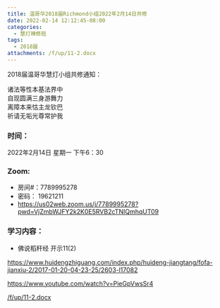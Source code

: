 ```yaml
---
title: 温哥华2018届Richmond小组2022年2月14日共修
date: 2022-02-14 12:12:45-08:00
categories:
  - 慧灯禅修班
tags:
  - 2018届
attachments: /f/up/11-2.docx
---
```

2018届温哥华慧灯小组共修通知：

诸法等性本基法界中\
自现圆满三身游舞力\
离障本来怙主龙钦巴\
祈请无垢光尊常护我  

### 时间：

2022年2月14日 星期一 下午6：30

### Zoom:

* 房间#：7789995278 
* 密码： 19621211
* <https://us02web.zoom.us/j/7789995278?pwd=VjZmbWJFY2k2K0E5RVB2cTNIQmhqUT09>

### 学习内容：

* 佛说稻秆经 开示11(2)

<https://www.huidengzhiguang.com/index.php/huideng-jiangtang/fofa-jianxiu-2/2017-01-20-04-23-25/2603-l17082>

<https://www.youtube.com/watch?v=PieGpVwsSr4>

[/f/up/11-2.docx](/f/up/11-2.docx)
